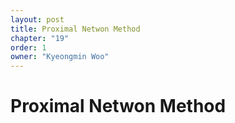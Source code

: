 ```yaml
---
layout: post
title: Proximal Netwon Method
chapter: "19"
order: 1
owner: "Kyeongmin Woo"
---
```


# Proximal Netwon Method